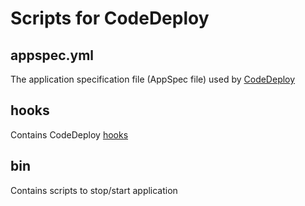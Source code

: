 # Scripts for CodeDeploy

## appspec.yml

The application specification file (AppSpec file) used by [CodeDeploy](https://docs.aws.amazon.com/codedeploy/latest/userguide/welcome.html)

## hooks

Contains CodeDeploy [hooks](https://docs.aws.amazon.com/codedeploy/latest/userguide/reference-appspec-file-structure-hooks.html#appspec-hooks-server)

## bin

Contains scripts to stop/start application
